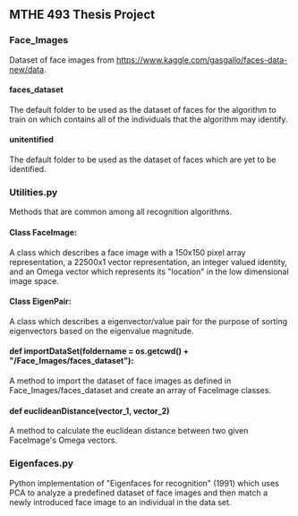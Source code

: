 ## MTHE 493 Thesis Project
### Face_Images
Dataset of face images from https://www.kaggle.com/gasgallo/faces-data-new/data.
#### faces_dataset
The default folder to be used as the dataset of faces for the algorithm to train on which contains all of the individuals that the algorithm may identify.
#### unitentified
The default folder to be used as the dataset of faces which are yet to be identified.
### Utilities.py
Methods that are common among all recognition algorithms.
#### Class FaceImage:
A class which describes a face image with a 150x150 pixel array representation, a 22500x1 vector representation, an integer valued identity, and an Omega vector which represents its "location" in the low dimensional image space.
#### Class EigenPair:
A class which describes a eigenvector/value pair for the purpose of sorting eigenvectors based on the eigenvalue magnitude.
#### def importDataSet(foldername = os.getcwd() + "/Face_Images/faces_dataset"):
A method to import the dataset of face images as defined in Face_Images/faces_dataset and create an array of FaceImage classes.
#### def euclideanDistance(vector_1, vector_2)
A method to calculate the euclidean distance between two given FaceImage's Omega vectors.
### Eigenfaces.py
Python implementation of "Eigenfaces for recognition" (1991) which uses PCA to analyze a predefined dataset of face images and then match a newly introduced face image to an individual in the data set.